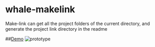 # whale-makelink
Make-link can get all the project folders of the current directory, and generate the project link directory in the readme

##[Demo](https://dev.tencent.com/u/whalexplorer/p/prototype/git/blob/master/README.md)
![prototype](https://cdn.nlark.com/yuque/0/2019/png/120638/1555124362834-7fa5ec9f-59f1-4c15-9ef2-3f278030e100.png?x-oss-process=image/resize,w_1492)
